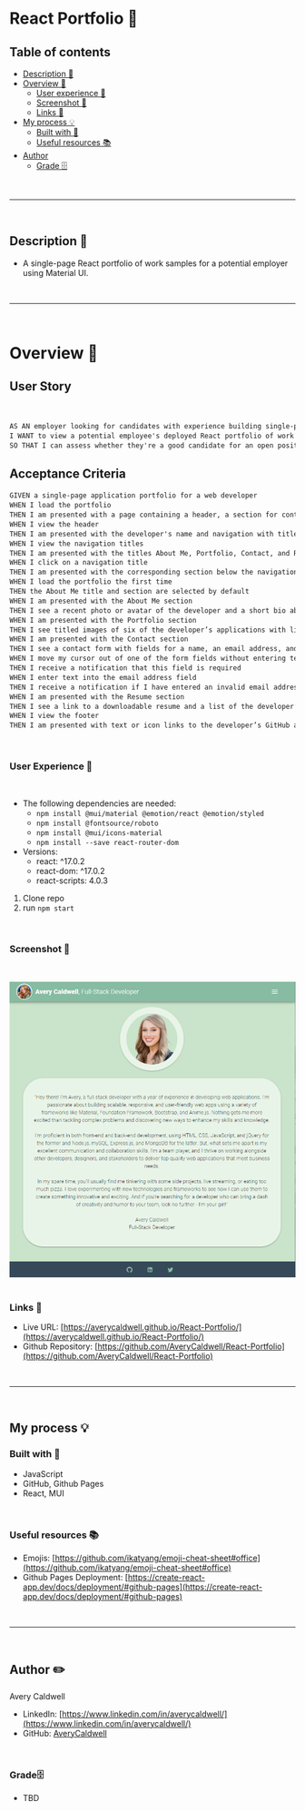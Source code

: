 # __React Portfolio 💼__


## __Table of contents__

- [Description 📝](#description-📝)
- [Overview 📁](#overview-📁)
  - [User experience 👤](#user-experience-👤)
  - [Screenshot 📸](#screenshot-📸)
  - [Links 🔗](#links-🔗)
- [My process 💡](#my-process-💡)
  - [Built with 🔨](#built-with-🔨)
  - [Useful resources 📚](#useful-resources-📚)
- [Author](#author-✏️)
    - [Grade 🗄️](#grade-)

<br>
<hr>
<br>

## __Description 📝__

- A single-page React portfolio of work samples for a potential employer using Material UI.

<br>
<hr>
<br> 

# __Overview 📁__

## User Story

<br> 

```md
AS AN employer looking for candidates with experience building single-page applications
I WANT to view a potential employee's deployed React portfolio of work samples
SO THAT I can assess whether they're a good candidate for an open position
```

## Acceptance Criteria

```md
GIVEN a single-page application portfolio for a web developer
WHEN I load the portfolio
THEN I am presented with a page containing a header, a section for content, and a footer
WHEN I view the header
THEN I am presented with the developer's name and navigation with titles corresponding to different sections of the portfolio
WHEN I view the navigation titles
THEN I am presented with the titles About Me, Portfolio, Contact, and Resume, and the title corresponding to the current section is highlighted
WHEN I click on a navigation title
THEN I am presented with the corresponding section below the navigation without the page reloading and that title is highlighted
WHEN I load the portfolio the first time
THEN the About Me title and section are selected by default
WHEN I am presented with the About Me section
THEN I see a recent photo or avatar of the developer and a short bio about them
WHEN I am presented with the Portfolio section
THEN I see titled images of six of the developer’s applications with links to both the deployed applications and the corresponding GitHub repositories
WHEN I am presented with the Contact section
THEN I see a contact form with fields for a name, an email address, and a message
WHEN I move my cursor out of one of the form fields without entering text
THEN I receive a notification that this field is required
WHEN I enter text into the email address field
THEN I receive a notification if I have entered an invalid email address
WHEN I am presented with the Resume section
THEN I see a link to a downloadable resume and a list of the developer’s proficiencies
WHEN I view the footer
THEN I am presented with text or icon links to the developer’s GitHub and LinkedIn profiles, and their profile on a third platform (Stack Overflow, Twitter)
```

<br>

### __User Experience 👤__

<br>

* The following dependencies are needed: 
  - `npm install @mui/material @emotion/react @emotion/styled`
  - `npm install @fontsource/roboto`
  - `npm install @mui/icons-material` 
  - `npm install --save react-router-dom`
* Versions:
  - react: ^17.0.2
  - react-dom: ^17.0.2
  - react-scripts: 4.0.3

1. Clone repo
2. run `npm start`



<br>

### __Screenshot 📸__

​<br>

![](/src/img/screenshot.png)
​
​<br>

### __Links 🔗__

- Live URL: [https://averycaldwell.github.io/React-Portfolio/](https://averycaldwell.github.io/React-Portfolio/)
- Github Repository: [https://github.com/AveryCaldwell/React-Portfolio](https://github.com/AveryCaldwell/React-Portfolio)

<br>
<hr>
<br>

##  __My process 💡__


###  Built with 🔨
- JavaScript
- GitHub, Github Pages
- React, MUI

<br>

###  __Useful resources 📚__

- Emojis: [https://github.com/ikatyang/emoji-cheat-sheet#office](https://github.com/ikatyang/emoji-cheat-sheet#office)
- Github Pages Deployment: [https://create-react-app.dev/docs/deployment/#github-pages](https://create-react-app.dev/docs/deployment/#github-pages)

<br>
<hr>
<br>


## __Author ✏️__
  Avery Caldwell
  - LinkedIn: [https://www.linkedin.com/in/averycaldwell/](https://www.linkedin.com/in/averycaldwell/)
  - GitHub: [AveryCaldwell](https://github.com/AveryCaldwell)


<br>


### __Grade🗄️__ 

- TBD
